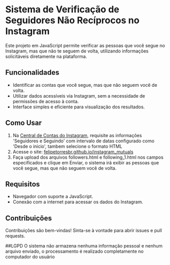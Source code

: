 # Sistema de Verificação de Seguidores Não Recíprocos no Instagram

Este projeto em JavaScript permite verificar as pessoas que você segue no Instagram, mas que não te seguem de volta, utilizando informações solicitáveis diretamente na plataforma.

## Funcionalidades

- Identificar as contas que você segue, mas que não seguem você de volta.
- Utilizar dados acessíveis via Instagram, sem a necessidade de permissões de acesso à conta.
- Interface simples e eficiente para visualização dos resultados.

## Como Usar
1. Na [Central de Contas do Instagram](https://accountscenter.instagram.com/info_and_permissions/dyi/?entry_point=notification), requisite as informações 'Seguidores e Seguindo' com intervalo de datas configurado como 'Desde o inicio', tambem selecione o formato HTML
2. Acesse o site: [felipetorresbr.github.io/instagram_mutuals](https://filipetorresbr.github.io/instagram_mutuals/)
3. Faça upload dos arquivos followers.html e following_1.html nos campos especificados e clique em Enviar, o sistema irá exibir as pessoas que você segue, mas que não seguem você de volta.

## Requisitos

- Navegador com suporte a JavaScript.
- Conexão com a internet para acessar os dados do Instagram.

## Contribuições

Contribuições são bem-vindas! Sinta-se à vontade para abrir issues e pull requests.

##LGPD
O sistema não armazena nenhuma informação pessoal e nenhum arquivo enviado, o processamento é realizado completamente no computador do usuário
